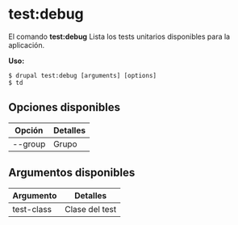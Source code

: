# test:debug
El comando **test:debug** Lista los tests unitarios disponibles para la aplicación.

**Uso:**
```
$ drupal test:debug [arguments] [options] 
$ td  
```

## Opciones disponibles
Opción | Detalles
-------|-------------
--group | Grupo

## Argumentos disponibles
Argumento | Detalles
---------|-------------
test-class | Clase del test
